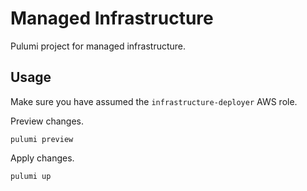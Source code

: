 # Managed Infrastructure
Pulumi project for managed infrastructure.

## Usage
Make sure you have assumed the `infrastructure-deployer` AWS role.

Preview changes.
```
pulumi preview
```

Apply changes.
```
pulumi up
```
